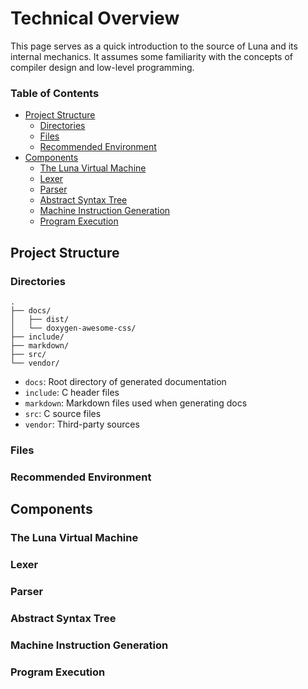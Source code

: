 # Technical Overview

This page serves as a quick introduction to the source of Luna and its internal mechanics.
It assumes some familiarity with the concepts of compiler design and low-level programming.

### Table of Contents

- [Project Structure](#project-structure)
    - [Directories](#directories)
    - [Files](#files)
    - [Recommended Environment](#recommended-environment)
- [Components](#components)
    - [The Luna Virtual Machine](#the-luna-virtual-machine)
    - [Lexer](#lexer)
    - [Parser](#parser)
    - [Abstract Syntax Tree](#abstract-syntax-tree)
    - [Machine Instruction Generation](#machine-instruction-generation)
    - [Program Execution](#program-execution)

## Project Structure

### Directories

```
.
├── docs/
│   ├── dist/
│   └── doxygen-awesome-css/
├── include/
├── markdown/
├── src/
└── vendor/
```

- `docs`: Root directory of generated documentation
- `include`: C header files
- `markdown`: Markdown files used when generating docs
- `src`: C source files
- `vendor`: Third-party sources

### Files

### Recommended Environment

## Components

### The Luna Virtual Machine

### Lexer

### Parser

### Abstract Syntax Tree

### Machine Instruction Generation

### Program Execution